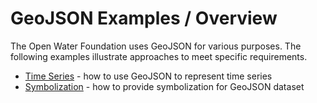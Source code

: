 # GeoJSON Examples / Overview #

The Open Water Foundation uses GeoJSON for various purposes.
The following examples illustrate approaches to meet specific requirements.

* [Time Series](time-series.md) - how to use GeoJSON to represent time series
* [Symbolization](symbolization.md) - how to provide symbolization for GeoJSON dataset
